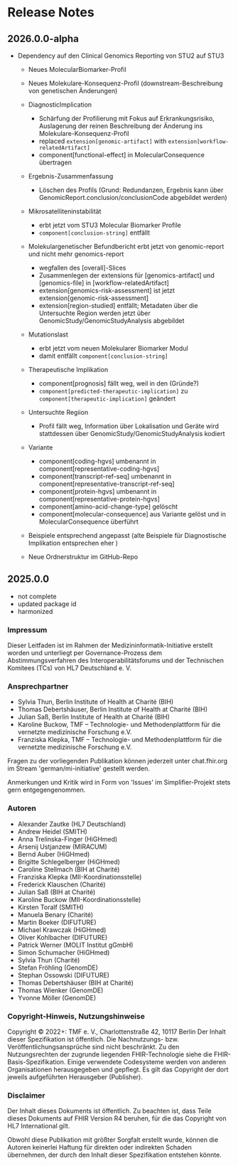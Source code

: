 
# Release Notes

## 2026.0.0-alpha
- Dependency auf den Clinical Genomics Reporting von STU2 auf STU3
    - Neues MolecularBiomarker-Profil 
    - Neues Molekulare-Konsequenz-Profil (downstream-Beschreibung von genetischen Änderungen)
    - DiagnosticImplication 
        - Schärfung der Profilierung mit Fokus auf Erkrankungsrisiko, Auslagerung der reinen Beschreibung der Änderung ins Molekulare-Konsequenz-Profil
        - replaced `extension[genomic-artifact]` with `extension[workflow-relatedArtifact]`
        - component[functional-effect] in MolecularConsequence übertragen
    - Ergebnis-Zusammenfassung 
        - Löschen des Profils (Grund: Redundanzen, Ergebnis kann über GenomicReport.conclusion/conclusionCode abgebildet werden)
    - Mikrosatelliteninstabilität
        - erbt jetzt vom STU3 Molecular Biomarker Profile
        - `component[conclusion-string]` entfällt
    - Molekulargenetischer Befundbericht erbt jetzt von genomic-report und nicht mehr genomics-report
        - wegfallen des [overall]-Slices
        - Zusammenlegen der extensions für [genomics-artifact] und [genomics-file] in [workflow-relatedArtifact]
        - extension[genomics-risk-assessment] ist jetzt extension[genomic-risk-assessment]
        - extension[region-studied] entfällt; Metadaten über die Untersuchte Region werden jetzt über GenomicStudy/GenomicStudyAnalysis abgebildet
    - Mutationslast
        - erbt jetzt vom neuen Molekularer Biomarker Modul
        - damit entfällt `component[conclusion-string]`
    - Therapeutische Implikation
        - component[prognosis] fällt weg, weil in den (Gründe?)
        - `component[predicted-therapeutic-implication]` zu `component[therapeutic-implication]` geändert
    - Untersuchte Regiion
        - Profil fällt weg, Information über Lokalisation und Geräte wird stattdessen über GenomicStudy/GenomicStudyAnalysis kodiert
    - Variante
        - component[coding-hgvs] umbenannt in component[representative-coding-hgvs]
        - component[transcript-ref-seq] umbenannt in component[representative-transcript-ref-seq]
        - component[protein-hgvs] umbenannt in component[representative-protein-hgvs]
        - component[amino-acid-change-type] gelöscht 
        - component[molecular-consequence] aus Variante gelöst und in MolecularConsequence überführt



    - Beispiele entsprechend angepasst (alte Beispiele für Diagnostische Implikation entsprechen eher )
    - Neue Ordnerstruktur im GitHub-Repo


## 2025.0.0
- not complete
- updated package id
- harmonized 

### Impressum
Dieser Leitfaden ist im Rahmen der Medizininformatik-Initiative erstellt worden und unterliegt per Governance-Prozess dem Abstimmungsverfahren des Interoperabilitätsforums und der Technischen Komitees (TCs) von HL7 Deutschland e. V.  

### Ansprechpartner
* Sylvia Thun, Berlin Institute of Health at Charité (BIH)
* Thomas Debertshäuser, Berlin Institute of Health at Charité (BIH)
* Julian Saß, Berlin Institute of Health at Charité (BIH)
* Karoline Buckow, TMF – Technologie- und Methodenplattform für 
die vernetzte medizinische Forschung e.V.
* Franziska Klepka, TMF – Technologie- und Methodenplattform für 
die vernetzte medizinische Forschung e.V.

Fragen zu der vorliegenden Publikation können jederzeit unter chat.fhir.org im Stream 'german/mi-initiative' gestellt werden.

Anmerkungen und Kritik wird in Form von 'Issues' im Simplifier-Projekt stets gern entgegengenommen.</br>  

### Autoren
* Alexander Zautke (HL7 Deutschland)
* Andrew Heidel (SMITH)
* Anna Trelinska-Finger (HiGHmed)
* Arsenij Ustjanzew (MIRACUM)
* Bernd Auber (HiGHmed)
* Brigitte Schlegelberger (HiGHmed)
* Caroline Stellmach (BIH at Charité)
* Franziska Klepka (MII-Koordinationsstelle)
* Frederick Klauschen (Charité)
* Julian Saß (BIH at Charité)
* Karoline Buckow (MII-Koordinationsstelle)
* Kirsten Toralf (SMITH)
* Manuela Benary (Charité)	
* Martin Boeker (DIFUTURE)
* Michael Krawczak (HiGHmed)
* Oliver Kohlbacher (DIFUTURE)
* Patrick Werner (MOLIT Institut gGmbH)
* Simon Schumacher (HiGHmed)
* Sylvia Thun (Charité)
* Stefan Fröhling (GenomDE)
* Stephan Ossowski (DIFUTURE)
* Thomas Debertshäuser (BIH at Charité)
* Thomas Wienker (GenomDE)
* Yvonne Möller (GenomDE)

### Copyright-Hinweis, Nutzungshinweise
Copyright © 2022+: TMF e. V., Charlottenstraße 42, 10117 Berlin
Der Inhalt dieser Spezifikation ist öffentlich. Die Nachnutzungs- bzw. Veröffentlichungsansprüche sind nicht beschränkt.
Zu den Nutzungsrechten der zugrunde liegenden FHIR-Technologie siehe die FHIR-Basis-Spezifikation.
Einige verwendete Codesysteme werden von anderen Organisationen herausgegeben und gepflegt. Es gilt das Copyright der dort jeweils aufgeführten Herausgeber (Publisher).</br> 

### Disclaimer
Der Inhalt dieses Dokuments ist öffentlich. Zu beachten ist, dass Teile dieses Dokuments auf FHIR Version R4 beruhen, für die das Copyright von HL7 International gilt.

Obwohl diese Publikation mit größter Sorgfalt erstellt wurde, können die Autoren keinerlei Haftung für direkten oder indirekten Schaden übernehmen, der durch den Inhalt dieser Spezifikation entstehen könnte.  

